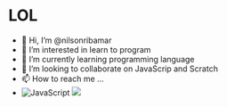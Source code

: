 # LOL

- 👋 Hi, I’m @nilsonribamar
- 👀 I’m interested in learn to program
- 🌱 I’m currently learning programming language
- 💞️ I’m looking to collaborate on JavaScrip and Scratch
- 📫 How to reach me ...
- ![JavaScript](https://img.shields.io/badge/JavaScript-323330?style=for-the-badge&logo=javascript&logoColor=F7DF1E)  ![](https://img.shields.io/badge/Scratch-4D97FF?style=for-the-badge&logo=Scratch&logoColor=white)
